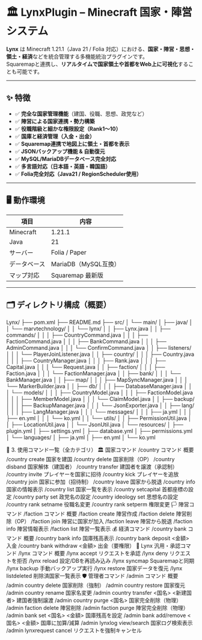 # 🏛 LynxPlugin – Minecraft 国家・陣営システム

**Lynx** は Minecraft 1.21.1（Java 21 / Folia 対応）における、**国家・陣営・思想・領土・経済**などを統合管理する多機能統治プラグインです。  
Squaremapと連携し、**リアルタイムで国家領土や首都をWeb上に可視化**することも可能です。

---

## ✨ 特徴

- ✅ **完全な国家管理機能**（建国、役職、思想、政党など）
- ✅ **陣営による国家連携・勢力構築**
- ✅ **役職階級と細かな権限設定（Rank1〜10）**
- ✅ **国庫と経済管理（入金・出金）**
- ✅ **Squaremap連携で地図上に領土・首都を表示**
- ✅ **JSONバックアップ機能 & 自動復元**
- ✅ **MySQL/MariaDBデータベース完全対応**
- ✅ **多言語対応（日本語・英語・韓国語）**
- ✅ **Folia完全対応（Java21 / RegionScheduler使用）**

---

## 🖥 動作環境

| 項目 | 内容 |
|------|------|
| Minecraft | 1.21.1 |
| Java | 21 |
| サーバー | Folia / Paper |
| データベース | MariaDB（MySQL互換） |
| マップ対応 | Squaremap 最新版 |

---

## 🗂 ディレクトリ構成（概要）

Lynx/
├── pom.xml
├── README.md
├── src/
│   └── main/
│       ├── java/
│       │   └── marvtechnology/
│       │       └── lynx/
│       │           ├── Lynx.java
│       │           ├── commands/
│       │           │   ├── CountryCommand.java
│       │           │   ├── FactionCommand.java
│       │           │   ├── BankCommand.java
│       │           │   ├── AdminCommand.java
│       │           │   └── ConfirmCommand.java
│       │           ├── listeners/
│       │           │   └── PlayerJoinListener.java
│       │           ├── country/
│       │           │   ├── Country.java
│       │           │   ├── CountryManager.java
│       │           │   ├── Rank.java
│       │           │   ├── Capital.java
│       │           │   └── Request.java
│       │           ├── faction/
│       │           │   ├── Faction.java
│       │           │   └── FactionManager.java
│       │           ├── bank/
│       │           │   └── BankManager.java
│       │           ├── map/
│       │           │   ├── MapSyncManager.java
│       │           │   └── MarkerBuilder.java
│       │           ├── db/
│       │           │   ├── DatabaseManager.java
│       │           │   └── models/
│       │           │       ├── CountryModel.java
│       │           │       ├── FactionModel.java
│       │           │       ├── MemberModel.java
│       │           │       └── ClaimModel.java
│       │           ├── backup/
│       │           │   ├── BackupManager.java
│       │           │   └── JsonExporter.java
│       │           ├── lang/
│       │           │   ├── LangManager.java
│       │           │   └── messages/
│       │           │       ├── ja.yml
│       │           │       ├── en.yml
│       │           │       └── ko.yml
│       │           └── utils/
│       │               ├── PermissionUtil.java
│       │               ├── LocationUtil.java
│       │               └── JsonUtil.java
│       └── resources/
│           ├── plugin.yml
│           ├── settings.yml
│           ├── database.yml
│           ├── permissions.yml
│           └── languages/
│               ├── ja.yml
│               ├── en.yml
│               └── ko.yml


🧭 3. 使用コマンド一覧（全カテゴリ）
🏛 国家コマンド /country
コマンド	概要
/country create <name>	国家を建国
/country delete	国家削除（OP）
/country disband	国家解体（建国者）
/country transfer <player>	建国者を譲渡（承認制）
/country invite <player>	プレイヤーを国家に招待
/country kick <player>	プレイヤーを追放
/country join <name>	国家に参加（招待制）
/country leave	国家から脱退
/country info	国家の情報表示
/country list	国家一覧を表示
/country setcapital <x> <z>	首都座標の設定
/country party set <name>	政党名の設定
/country ideology set <name>	思想名の設定
/country rank setname <rank> <name>	役職名変更
/country rank setperm <rank> <perm>	権限変更
🏳 陣営コマンド /faction
コマンド	概要
/faction create <name>	陣営作成
/faction delete	陣営削除（OP）
/faction join <name>	陣営に国家が加入
/faction leave	陣営から脱退
/faction info	陣営情報表示
/faction list	陣営一覧表示
💰 経済コマンド /country bank
コマンド	概要
/country bank info	国庫残高表示
/country bank deposit <金額>	入金
/country bank withdraw <金額>	出金（要権限）
🔧 Lynx 汎用・承認コマンド /lynx
コマンド	概要
/lynx accept	リクエストを承認
/lynx deny	リクエストを拒否
/lynx reload	設定/DBを再読み込み
/lynx syncmap	Squaremapと同期
/lynx backup	手動バックアップ実行
/lynx restore <name>	国家データを復元
/lynx listdeleted	削除済国家一覧表示
🛡 管理者コマンド /admin
コマンド	概要
/admin country delete <name>	国家削除（強制）
/admin country restore <name>	国家復元
/admin country rename <old> <new>	国家名変更
/admin country transfer <国名> <新建国者>	建国者強制譲渡
/admin country purge <国名>	国家完全削除（物理）
/admin faction delete <name>	陣営削除
/admin faction purge <name>	陣営完全削除（物理）
/admin bank set <国名> <金額>	国庫残高を設定
/admin bank add/remove <国名> <金額>	国庫に加算/減算
/admin lynxlog view/search	国家ログ検索表示
/admin lynxrequest cancel <UUID>	リクエストを強制キャンセル
